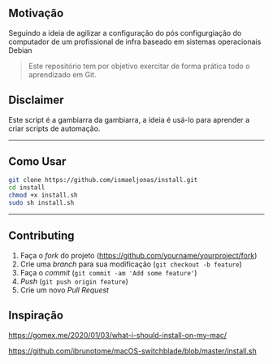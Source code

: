 ## Motivação
Seguindo a ideia de agilizar a configuração do pós configurgiação do computador de um profissional de infra baseado em sistemas operacionais Debian

> Este repositório tem por objetivo exercitar de forma prática todo o aprendizado em Git.

## Disclaimer 
Este script é a gambiarra da gambiarra, a ideia é usá-lo para aprender a criar scripts de automação.

---
## Como Usar
```bash
git clone https://github.com/ismaeljonas/install.git
cd install
chmod +x install.sh 
sudo sh install.sh
```
---
## Contributing

1. Faça o _fork_ do projeto (<https://github.com/yourname/yourproject/fork>)
2. Crie uma _branch_ para sua modificação (`git checkout -b feature`)
3. Faça o _commit_ (`git commit -am 'Add some feature'`)
4. _Push_ (`git push origin feature`)
5. Crie um novo _Pull Request_

## Inspiração
https://gomex.me/2020/01/03/what-i-should-install-on-my-mac/


https://github.com/ibrunotome/macOS-switchblade/blob/master/install.sh